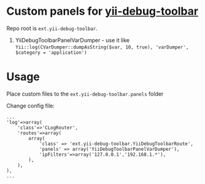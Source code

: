 Custom panels for [yii-debug-toolbar](https://github.com/malyshev/yii-debug-toolbar)
========================

Repo root is `ext.yii-debug-toolbar`.

1. YiiDebugToolbarPanelVarDumper - use it like `Yii::log(CVarDumper::dumpAsString($var, 10, true), 'varDumper', $category = 'application')`


Usage
=====

Place custom files to the `ext.yii-debug-toolbar.panels` folder

Change config file:
```
...
'log'=>array(
    'class'=>'CLogRouter',
    'routes'=>array(
        array(
            'class' => 'ext.yii-debug-toolbar.YiiDebugToolbarRoute',
            'panels' => array('YiiDebugToolbarPanelVarDumper'),
            'ipFilters'=>array('127.0.0.1','192.168.1.*'),
        ),
    ),
),
...
```